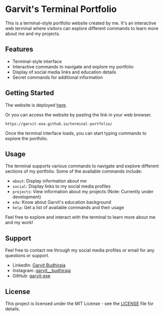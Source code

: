 # Garvit's Terminal Portfolio

This is a terminal-style portfolio website created by me. It's an interactive web terminal where visitors can explore different commands to learn more about me and my projects.

## Features

- Terminal-style interface
- Interactive commands to navigate and explore my portfolio
- Display of social media links and education details
- Secret commands for additional information

## Getting Started

The website is deployed [here](https://garvit-exe.github.io/terminal-portfolio/).

Or you can access the website by pasting the link in your web browser.

```
https://garvit-exe.github.io/terminal-portfolio/
```

Once the terminal interface loads, you can start typing commands to explore the portfolio.

## Usage

The terminal supports various commands to navigate and explore different sections of my portfolio. Some of the available commands include:

- `about`: Display information about me
- `social`: Display links to my social media profiles
- `projects`: View information about my projects (Note: Currently under development)
- `edu`: Know about Garvit's education background
- `help`: Get a list of available commands and their usage

Feel free to explore and interact with the terminal to learn more about me and my work!

## Support

Feel free to contact me through my social media profiles or email for any questions or support.

- LinkedIn: [Garvit Budhiraja](https://www.linkedin.com/in/garvit-budhiraja/)
- Instagram: [garvit\_\_budhiraja](https://www.instagram.com/garvit__budhiraja/)
- GitHub: [garvit-exe](https://github.com/garvit-exe/)

## License

This project is licensed under the MIT License - see the [LICENSE](LICENSE) file for details.
